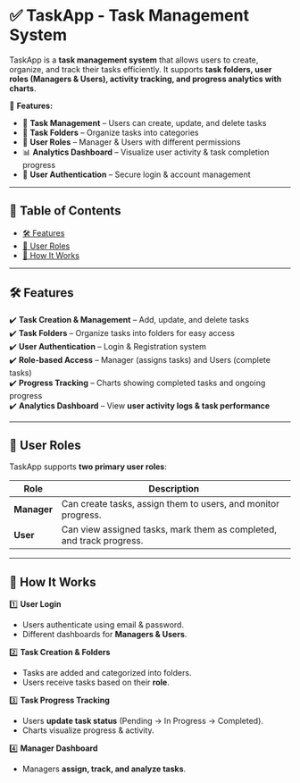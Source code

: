 # ✅ TaskApp - Task Management System  

TaskApp is a **task management system** that allows users to create, organize, and track their tasks efficiently. It supports **task folders, user roles (Managers & Users), activity tracking, and progress analytics with charts**.  

🚀 **Features:**  
- 📝 **Task Management** – Users can create, update, and delete tasks  
- 📂 **Task Folders** – Organize tasks into categories  
- 👥 **User Roles** – Manager & Users with different permissions  
- 📊 **Analytics Dashboard** – Visualize user activity & task completion progress  
- 🔑 **User Authentication** – Secure login & account management  

---

## 📜 Table of Contents
- [🛠 Features](#-features)
- [👥 User Roles](#-user-roles)
- [🚀 How It Works](#-how-it-works)

---

## 🛠 **Features**
✔️ **Task Creation & Management** – Add, update, and delete tasks  
✔️ **Task Folders** – Organize tasks into folders for easy access  
✔️ **User Authentication** – Login & Registration system  
✔️ **Role-based Access** – Manager (assigns tasks) and Users (complete tasks)  
✔️ **Progress Tracking** – Charts showing completed tasks and ongoing progress  
✔️ **Analytics Dashboard** – View **user activity logs & task performance**  

---

## 👥 **User Roles**
TaskApp supports **two primary user roles**:

| Role | Description |
|------|------------|
| **Manager** | Can create tasks, assign them to users, and monitor progress. |
| **User** | Can view assigned tasks, mark them as completed, and track progress. |

---

## 🚀 **How It Works**
1️⃣ **User Login**  
   - Users authenticate using email & password.  
   - Different dashboards for **Managers & Users**.

2️⃣ **Task Creation & Folders**  
   - Tasks are added and categorized into folders.  
   - Users receive tasks based on their **role**.

3️⃣ **Task Progress Tracking**  
   - Users **update task status** (Pending → In Progress → Completed).  
   - Charts visualize progress & activity.

4️⃣ **Manager Dashboard**  
   - Managers **assign, track, and analyze tasks**.
